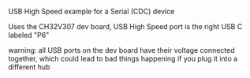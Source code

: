 USB High Speed example for a Serial (CDC) device

Uses the CH32V307 dev board, USB High Speed port is the right USB C labeled "P6"

warning: all USB ports on the dev board have their voltage connected together, which could lead to bad things happening if you plug it into a different hub
